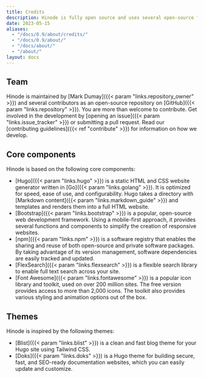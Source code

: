 ```yaml
---
title: Credits
description: Hinode is fully open source and uses several open-source frameworks and libraries.
date: 2023-05-15
aliases:
  - "/docs/0.9/about/credits/"
  - "/docs/0.9/about/"
  - "/docs/about/"
  - "/about/"
layout: docs
---
```


## Team

Hinode is maintained by [Mark Dumay]({{< param "links.repository_owner" >}}) and several contributors as an open-source repository on [GitHub]({{< param "links.repository" >}}). You are more than welcome to contribute. Get involved in the development by [opening an issue]({{< param "links.issue_tracker" >}}) or submitting a pull request. Read our [contributing guidelines]({{< ref "contribute" >}}) for information on how we develop.

## Core components

Hinode is based on the following core components:

- [Hugo]({{< param "links.hugo" >}}) is a static HTML and CSS website generator written in [Go]({{< param "links.golang" >}}). It is optimized for speed, ease of use, and configurability. Hugo takes a directory with [Markdown content]({{< param "links.markdown_guide" >}}) and templates and renders them into a full HTML website.
- [Bootstrap]({{< param "links.bootstrap" >}}) is a popular, open-source web development framework. Using a mobile-first approach, it provides several functions and components to simplify the creation of responsive websites.
- [npm]({{< param "links.npm" >}}) is a software registry that enables the sharing and reuse of both open-source and private software packages. By taking advantage of its version management, software dependencies are easily tracked and updated.
- [FlexSearch]({{< param "links.flexsearch" >}}) is a flexible search library to enable full text search across your site.
- [Font Awesome]({{< param "links.fontawesome" >}}) is a popular icon library and toolkit, used on over 200 million sites. The free version provides access to more than 2,000 icons. The toolkit also provides various styling and animation options out of the box.

## Themes

Hinode is inspired by the following themes:

- [Blist]({{< param "links.blist" >}}) is a clean and fast blog theme for your Hugo site using Tailwind CSS.
- [Doks]({{< param "links.doks" >}}) is a Hugo theme for building secure, fast, and SEO-ready documentation websites, which you can easily update and customize.

